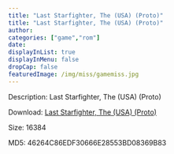 ```yaml
---
title: "Last Starfighter, The (USA) (Proto)"
title: "Last Starfighter, The (USA) (Proto)"
author: 
categories: ["game","rom"]
date: 
displayInList: true
displayInMenu: false
dropCap: false
featuredImage: /img/miss/gamemiss.jpg
---
```


Description: Last Starfighter, The (USA) (Proto)

Download: <a href="https://kknackGearCT.ctfile.com/fs/2629127-327667798" target = "_blank" rel = "nofollow" > Last Starfighter, The (USA) (Proto)</a>

Size: 16384

MD5: 46264C86EDF30666E28553BD08369B83

